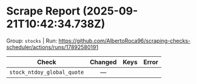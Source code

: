 # Scrape Report (2025-09-21T10:42:34.738Z)

Group: `stocks`  |  Run: https://github.com/AlbertoRoca96/scraping-checks-scheduler/actions/runs/17892580191

| Check | Changed | Keys | Error |
|---|:---:|:--|:--|
| `stock_ntdoy_global_quote` | — |  |  |
